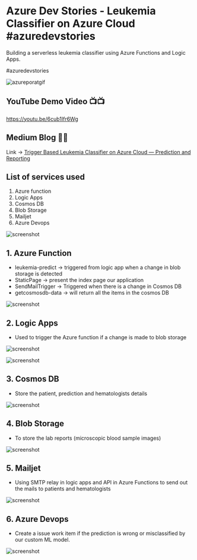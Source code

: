 # Azure Dev Stories - Leukemia Classifier on Azure Cloud #azuredevstories
Building a serverless leukemia classifier using Azure Functions and Logic Apps.

#azuredevstories

![azureporatgif](/images/azure-portal-gif.gif)

## YouTube Demo Video 📺📺

https://youtu.be/6cub1Ifr6Wg

## Medium Blog 📑📑

Link -> [Trigger Based Leukemia Classifier on Azure Cloud — Prediction and Reporting](https://santhoshkdhana.medium.com/trigger-based-leukemia-classifier-on-azure-cloud-prediction-and-reporting-6a1069b6406f)

## List of services used
1. Azure function
2. Logic Apps
3. Cosmos DB
4. Blob Storage
5. Mailjet
6. Azure Devops

![screenshot](/images/resource-group.JPG)

## 1. Azure Function

- leukemia-predict -> triggered from logic app when a change in blob storage is detected
- StaticPage -> present the index page our application
- SendMailTrigger -> Triggered when there is a change in Cosmos DB
- getcosmosdb-data -> will return all the items in the cosmos DB

![screenshot](/images/function-1.JPG)

## 2. Logic Apps

- Used to trigger the Azure function if a change is made to blob storage 

![screenshot](/images/logic-apps-1.JPG)

![screenshot](/images/logic-apps-2.JPG)

## 3. Cosmos DB

- Store the patient, prediction and hematologists details

![screenshot](/images/cosmosdb-1.JPG)

## 4. Blob Storage

- To store the lab reports (microscopic blood sample images)

![screenshot](/images/blob-storage-1.JPG)

## 5. Mailjet

- Using SMTP relay in logic apps and API in Azure Functions to send out the mails to patients and hematologists

![screenshot](/images/mailjet-1.JPG)

## 6. Azure Devops

- Create a issue work item if the prediction is wrong or misclassified by our custom ML model.

![screenshot](/images/devops-1.JPG)
